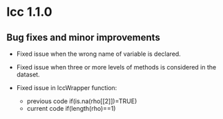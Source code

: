 # lcc 1.1.0


## Bug fixes and minor improvements

* Fixed issue when the wrong name of variable is declared.  

* Fixed issue when three or more levels of methods is considered in the dataset.

* Fixed issue in lccWrapper function:
  	* previous code if(is.na(rho[[2]])=TRUE)
	* current code if(length(rho)==1)  

